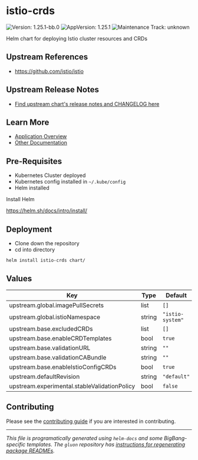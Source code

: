 <!-- Warning: Do not manually edit this file. See notes on gluon + helm-docs at the end of this file for more information. -->

# istio-crds

![Version: 1.25.1-bb.0](https://img.shields.io/badge/Version-1.25.1--bb.0-informational?style=flat-square) ![AppVersion: 1.25.1](https://img.shields.io/badge/AppVersion-1.25.1-informational?style=flat-square) ![Maintenance Track: unknown](https://img.shields.io/badge/Maintenance_Track-unknown-red?style=flat-square)

Helm chart for deploying Istio cluster resources and CRDs

## Upstream References

- <https://github.com/istio/istio>

## Upstream Release Notes

- [Find upstream chart's release notes and CHANGELOG here](https://istio.io/latest/news/releases)

## Learn More

- [Application Overview](docs/overview.md)
- [Other Documentation](docs/)

## Pre-Requisites

- Kubernetes Cluster deployed
- Kubernetes config installed in `~/.kube/config`
- Helm installed

Install Helm

https://helm.sh/docs/intro/install/

## Deployment

- Clone down the repository
- cd into directory

```bash
helm install istio-crds chart/
```

## Values

| Key                                          | Type   | Default          | Description |
| -------------------------------------------- | ------ | ---------------- | ----------- |
| upstream.global.imagePullSecrets             | list   | `[]`             |             |
| upstream.global.istioNamespace               | string | `"istio-system"` |             |
| upstream.base.excludedCRDs                   | list   | `[]`             |             |
| upstream.base.enableCRDTemplates             | bool   | `true`           |             |
| upstream.base.validationURL                  | string | `""`             |             |
| upstream.base.validationCABundle             | string | `""`             |             |
| upstream.base.enableIstioConfigCRDs          | bool   | `true`           |             |
| upstream.defaultRevision                     | string | `"default"`      |             |
| upstream.experimental.stableValidationPolicy | bool   | `false`          |             |

## Contributing

Please see the [contributing guide](./CONTRIBUTING.md) if you are interested in contributing.

---

_This file is programatically generated using `helm-docs` and some BigBang-specific templates. The `gluon` repository has [instructions for regenerating package READMEs](https://repo1.dso.mil/big-bang/product/packages/gluon/-/blob/master/docs/bb-package-readme.md)._
